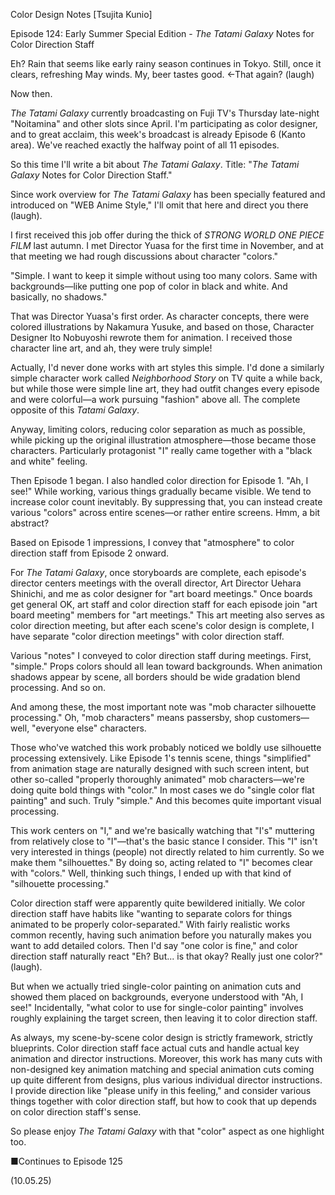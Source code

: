 Color Design Notes [Tsujita Kunio]

Episode 124: Early Summer Special Edition - *The Tatami Galaxy* Notes for Color Direction Staff

Eh? Rain that seems like early rainy season continues in Tokyo. Still, once it clears, refreshing May winds. My, beer tastes good. ←That again? (laugh)

Now then.

*The Tatami Galaxy* currently broadcasting on Fuji TV's Thursday late-night "Noitamina" and other slots since April. I'm participating as color designer, and to great acclaim, this week's broadcast is already Episode 6 (Kanto area). We've reached exactly the halfway point of all 11 episodes.

So this time I'll write a bit about *The Tatami Galaxy*. Title: "*The Tatami Galaxy* Notes for Color Direction Staff."

Since work overview for *The Tatami Galaxy* has been specially featured and introduced on "WEB Anime Style," I'll omit that here and direct you there (laugh).

I first received this job offer during the thick of *STRONG WORLD ONE PIECE FILM* last autumn. I met Director Yuasa for the first time in November, and at that meeting we had rough discussions about character "colors."

"Simple. I want to keep it simple without using too many colors. Same with backgrounds—like putting one pop of color in black and white. And basically, no shadows."

That was Director Yuasa's first order. As character concepts, there were colored illustrations by Nakamura Yusuke, and based on those, Character Designer Ito Nobuyoshi rewrote them for animation. I received those character line art, and ah, they were truly simple!

Actually, I'd never done works with art styles this simple. I'd done a similarly simple character work called *Neighborhood Story* on TV quite a while back, but while those were simple line art, they had outfit changes every episode and were colorful—a work pursuing "fashion" above all. The complete opposite of this *Tatami Galaxy*.

Anyway, limiting colors, reducing color separation as much as possible, while picking up the original illustration atmosphere—those became those characters. Particularly protagonist "I" really came together with a "black and white" feeling.

Then Episode 1 began. I also handled color direction for Episode 1. "Ah, I see!" While working, various things gradually became visible. We tend to increase color count inevitably. By suppressing that, you can instead create various "colors" across entire scenes—or rather entire screens. Hmm, a bit abstract?

Based on Episode 1 impressions, I convey that "atmosphere" to color direction staff from Episode 2 onward.

For *The Tatami Galaxy*, once storyboards are complete, each episode's director centers meetings with the overall director, Art Director Uehara Shinichi, and me as color designer for "art board meetings." Once boards get general OK, art staff and color direction staff for each episode join "art board meeting" members for "art meetings." This art meeting also serves as color direction meeting, but after each scene's color design is complete, I have separate "color direction meetings" with color direction staff.

Various "notes" I conveyed to color direction staff during meetings. First, "simple." Props colors should all lean toward backgrounds. When animation shadows appear by scene, all borders should be wide gradation blend processing. And so on.

And among these, the most important note was "mob character silhouette processing." Oh, "mob characters" means passersby, shop customers—well, "everyone else" characters.

Those who've watched this work probably noticed we boldly use silhouette processing extensively. Like Episode 1's tennis scene, things "simplified" from animation stage are naturally designed with such screen intent, but other so-called "properly thoroughly animated" mob characters—we're doing quite bold things with "color." In most cases we do "single color flat painting" and such. Truly "simple." And this becomes quite important visual processing.

This work centers on "I," and we're basically watching that "I's" muttering from relatively close to "I"—that's the basic stance I consider. This "I" isn't very interested in things (people) not directly related to him currently. So we make them "silhouettes." By doing so, acting related to "I" becomes clear with "colors." Well, thinking such things, I ended up with that kind of "silhouette processing."

Color direction staff were apparently quite bewildered initially. We color direction staff have habits like "wanting to separate colors for things animated to be properly color-separated." With fairly realistic works common recently, having such animation before you naturally makes you want to add detailed colors. Then I'd say "one color is fine," and color direction staff naturally react "Eh? But... is that okay? Really just one color?" (laugh).

But when we actually tried single-color painting on animation cuts and showed them placed on backgrounds, everyone understood with "Ah, I see!" Incidentally, "what color to use for single-color painting" involves roughly explaining the target screen, then leaving it to color direction staff.

As always, my scene-by-scene color design is strictly framework, strictly blueprints. Color direction staff face actual cuts and handle actual key animation and director instructions. Moreover, this work has many cuts with non-designed key animation matching and special animation cuts coming up quite different from designs, plus various individual director instructions. I provide direction like "please unify in this feeling," and consider various things together with color direction staff, but how to cook that up depends on color direction staff's sense.

So please enjoy *The Tatami Galaxy* with that "color" aspect as one highlight too.

■Continues to Episode 125

(10.05.25)